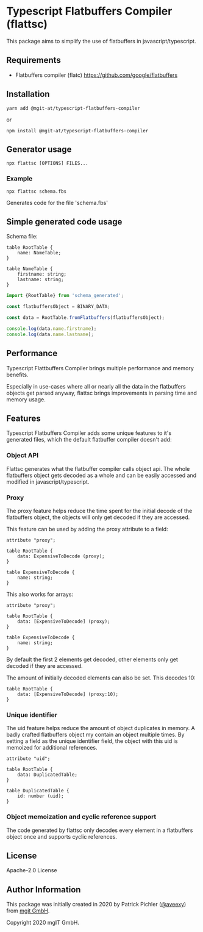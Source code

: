 # Typescript Flatbuffers Compiler (flattsc)

This package aims to simplify the use of flatbuffers in javascript/typescript.

## Requirements

* Flatbuffers compiler (flatc) https://github.com/google/flatbuffers

## Installation

`yarn add @mgit-at/typescript-flatbuffers-compiler`

or

`npm install @mgit-at/typescript-flatbuffers-compiler`

## Generator usage

`npx flattsc [OPTIONS] FILES...`

### Example

`npx flattsc schema.fbs`

Generates code for the file 'schema.fbs'

## Simple generated code usage

Schema file:
```
table RootTable {
    name: NameTable;
}

table NameTable {
    firstname: string;
    lastname: string;
}
```

```typescript
import {RootTable} from 'schema_generated';

const flatbuffersObject = BINARY_DATA;

const data = RootTable.fromFlatbuffers(flatbuffersObject);

console.log(data.name.firstname);
console.log(data.name.lastname);
```

## Performance

Typescript Flattbuffers Compiler brings multiple performance and memory benefits.

Especially in use-cases where all or nearly all the data in the flatbuffers objects get parsed anyway, flattsc brings improvements in parsing time and memory usage.

## Features 

Typescript Flatbuffers Compiler adds some unique features to it's generated files, which the default flatbuffer compiler doesn't add:

### Object API

Flattsc generates what the flatbuffer compiler calls object api. The whole flatbuffers object gets decoded as a whole and can be easily accessed and modified in javascript/typescript. 

### Proxy

The proxy feature helps reduce the time spent for the initial decode of the flatbuffers object, the objects will only get decoded if they are accessed.

This feature can be used by adding the proxy attribute to a field: 

```
attribute "proxy";

table RootTable {
    data: ExpensiveToDecode (proxy);
}

table ExpensiveToDecode {
    name: string;
}
```

This also works for arrays:

```
attribute "proxy";

table RootTable {
    data: [ExpensiveToDecode] (proxy);
}

table ExpensiveToDecode {
    name: string;
}
```

By default the first 2 elements get decoded, other elements only get decoded if they are accessed.

The amount of initially decoded elements can also be set. This decodes 10:

```
table RootTable {
    data: [ExpensiveToDecode] (proxy:10);
}

```

### Unique identifier

The uid feature helps reduce the amount of object duplicates in memory. A badly crafted flatbuffers object my contain an object multiple times. By setting a field as the unique identifier field, the object with this uid is memoized for additional references.

```
attribute "uid";

table RootTable {
    data: DuplicatedTable;
}

table DuplicatedTable {
    id: number (uid);
}
```

### Object memoization and cyclic reference support

The code generated by flattsc only decodes every element in a flatbuffers object once and supports cyclic references.

## License

Apache-2.0 License

## Author Information

This package was initially created in 2020 by Patrick Pichler ([@aveexy](https://github.com/aveexy)) from [mgit GmbH](https://mgit.at).

Copyright 2020 mgIT GmbH.

